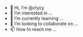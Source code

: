 - 👋 Hi, I’m @ctycy
- 👀 I’m interested in ...
- 🌱 I’m currently learning ...
- 💞️ I’m looking to collaborate on ...
- 📫 How to reach me ...

<!---
ctycy/ctycy is a ✨ special ✨ repository because its `README.md` (this file) appears on your GitHub profile.
You can click the Preview link to take a look at your changes.
--->
